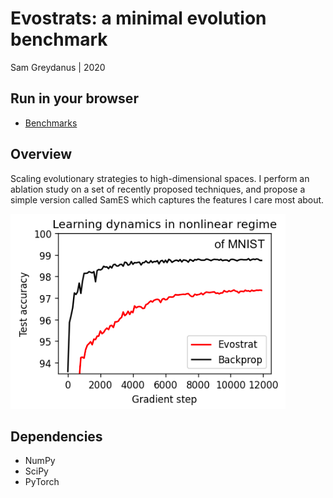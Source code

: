 Evostrats: a minimal evolution benchmark
=======
Sam Greydanus | 2020

Run in your browser
--------
  * [Benchmarks](https://colab.research.google.com/drive/1VwdcAGpzgy8XlFdDIgEuN-vf8LdLV9PG)

Overview
--------

Scaling evolutionary strategies to high-dimensional spaces. I perform an ablation study on a set of recently proposed techniques, and propose a simple version called SamES which captures the features I care most about.

![evostrats_mnist.png](static/evostrats_mnist.png)

Dependencies
--------
 * NumPy
 * SciPy
 * PyTorch